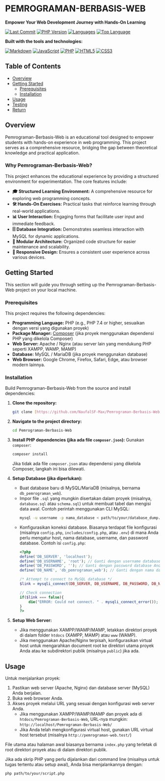 # PEMROGRAMAN-BERBASIS-WEB

**Empower Your Web Development Journey with Hands-On Learning**

[![Last Commit](https://img.shields.io/github/last-commit/NaufalSF-Max/Pemrograman-Berbasis-Web?style=for-the-badge)](https://github.com/NaufalSF-Max/Pemrograman-Berbasis-Web/commits/main)
[![PHP Version](https://img.shields.io/badge/PHP-50.4%25-blueviolet?style=for-the-badge&logo=php)](https://www.php.net/)
[![Languages](https://img.shields.io/github/languages/count/NaufalSF-Max/Pemrograman-Berbasis-Web?style=for-the-badge)](https://github.com/NaufalSF-Max/Pemrograman-Berbasis-Web)
[![Top Language](https://img.shields.io/github/languages/top/NaufalSF-Max/Pemrograman-Berbasis-Web?style=for-the-badge)](https://github.com/NaufalSF-Max/Pemrograman-Berbasis-Web)

**Built with the tools and technologies:**

[![Markdown](https://img.shields.io/badge/Markdown-000000?style=for-the-badge&logo=markdown&logoColor=white)](https://www.markdownguide.org/)
[![JavaScript](https://img.shields.io/badge/JavaScript-F7DF1E?style=for-the-badge&logo=javascript&logoColor=black)](https://developer.mozilla.org/en-US/docs/Web/JavaScript)
[![PHP](https://img.shields.io/badge/PHP-777BB4?style=for-the-badge&logo=php&logoColor=white)](https://www.php.net/)
[![HTML5](https://img.shields.io/badge/HTML5-E34F26?style=for-the-badge&logo=html5&logoColor=white)](https://developer.mozilla.org/en-US/docs/Web/Guide/HTML/HTML5)
[![CSS3](https://img.shields.io/badge/CSS3-1572B6?style=for-the-badge&logo=css3&logoColor=white)](https://developer.mozilla.org/en-US/docs/Web/CSS)

## Table of Contents

- [Overview](#overview)
- [Getting Started](#getting-started)
  - [Prerequisites](#prerequisites)
  - [Installation](#installation)
- [Usage](#usage)
- [Testing](#testing)
- [Return](#return)

## Overview

Pemrograman-Berbasis-Web is an educational tool designed to empower students with hands-on experience in web programming. This project serves as a comprehensive resource, bridging the gap between theoretical knowledge and practical application.

### Why Pemrograman-Berbasis-Web?

This project enhances the educational experience by providing a structured environment for experimentation. The core features include:

- **🎓 Structured Learning Environment:** A comprehensive resource for exploring web programming concepts.
- **🛠️ Hands-On Exercises:** Practical tasks that reinforce learning through real-world applications.
- **📊 User Interaction:** Engaging forms that facilitate user input and immediate feedback.
- **🗄️ Database Integration:** Demonstrates seamless interaction with MySQL for dynamic applications.
- **📐 Modular Architecture:** Organized code structure for easier maintenance and scalability.
- **📱 Responsive Design:** Ensures a consistent user experience across various devices.

## Getting Started

This section will guide you through setting up the Pemrograman-Berbasis-Web project on your local machine.

### Prerequisites

This project requires the following dependencies:

- **Programming Language:** PHP (e.g., PHP 7.4 or higher, sesuaikan dengan versi yang digunakan proyek)
- **Package Manager:** [Composer](https://getcomposer.org/) (jika proyek menggunakan dependensi PHP yang dikelola Composer)
- **Web Server:** Apache / Nginx (atau server lain yang mendukung PHP seperti XAMPP, WAMP, MAMP)
- **Database:** MySQL / MariaDB (jika proyek menggunakan database)
- **Web Browser:** Google Chrome, Firefox, Safari, Edge, atau browser modern lainnya.

### Installation

Build Pemrograman-Berbasis-Web from the source and install dependencies:

1.  **Clone the repository:**
    ```bash
    git clone [https://github.com/NaufalSF-Max/Pemrograman-Berbasis-Web.git](https://github.com/NaufalSF-Max/Pemrograman-Berbasis-Web.git)
    ```

2.  **Navigate to the project directory:**
    ```bash
    cd Pemrograman-Berbasis-Web
    ```

3.  **Install PHP dependencies (jika ada file `composer.json`):**
    Gunakan `composer`:
    ```bash
    composer install
    ```
    Jika tidak ada file `composer.json` atau dependensi yang dikelola Composer, langkah ini bisa dilewati.

4.  **Setup Database (jika diperlukan):**
    - Buat database baru di MySQL/MariaDB (misalnya, bernama `db_pemrograman_web`).
    - Impor file `.sql` yang mungkin disertakan dalam proyek (misalnya, `database.sql` atau `schema.sql`) untuk membuat tabel dan mengisi data awal. Contoh perintah menggunakan CLI MySQL:
      ```bash
      mysql -u username -p nama_database < path/to/your/database_dump.sql
      ```
    - Konfigurasikan koneksi database. Biasanya terdapat file konfigurasi (misalnya `config.php`, `includes/config.php`, atau `.env`) di mana Anda perlu mengatur host, nama database, username, dan password database. Contoh isi `config.php`:
      ```php
      <?php
      define('DB_SERVER', 'localhost');
      define('DB_USERNAME', 'root'); // Ganti dengan username database Anda
      define('DB_PASSWORD', ''); // Ganti dengan password database Anda
      define('DB_NAME', 'db_pemrograman_web'); // Ganti dengan nama database Anda

      /* Attempt to connect to MySQL database */
      $link = mysqli_connect(DB_SERVER, DB_USERNAME, DB_PASSWORD, DB_NAME);

      // Check connection
      if($link === false){
          die("ERROR: Could not connect. " . mysqli_connect_error());
      }
      ?>
      ```

5.  **Setup Web Server:**
    - Jika menggunakan XAMPP/WAMP/MAMP, letakkan direktori proyek di dalam folder `htdocs` (XAMPP, MAMP) atau `www` (WAMP).
    - Jika menggunakan Apache/Nginx terpisah, konfigurasikan virtual host untuk mengarahkan document root ke direktori utama proyek Anda atau ke subdirektori publik (misalnya `public`) jika ada.

## Usage

Untuk menjalankan proyek:

1.  Pastikan web server (Apache, Nginx) dan database server (MySQL) Anda berjalan.
2.  Buka web browser Anda.
3.  Akses proyek melalui URL yang sesuai dengan konfigurasi web server Anda.
    - Jika menggunakan XAMPP/WAMP/MAMP dan proyek ada di `htdocs/Pemrograman-Berbasis-Web`, URL-nya mungkin: `http://localhost/Pemrograman-Berbasis-Web/`
    - Jika Anda telah mengkonfigurasi virtual host, gunakan URL virtual host tersebut (misalnya `http://pemrograman-web.test/`)

File utama atau halaman awal biasanya bernama `index.php` yang terletak di root direktori proyek atau di dalam direktori publik.

Jika ada skrip PHP yang perlu dijalankan dari command line (misalnya untuk tugas tertentu atau setup awal), Anda bisa menjalankannya dengan:
```bash
php path/to/your/script.php